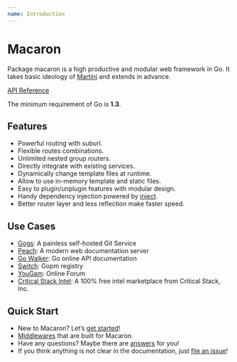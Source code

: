 ```yaml
---
name: Introduction
---
```


# Macaron

Package macaron is a high productive and modular web framework in Go. It takes basic ideology of [Martini](https://github.com/go-martini/martini) and extends in advance.

[API Reference](https://gowalker.org/gopkg.in/macaron.v1)

The minimum requirement of Go is **1.3**.

## Features

- Powerful routing with suburl.
- Flexible routes combinations.
- Unlimited nested group routers.
- Directly integrate with existing services.
- Dynamically change template files at runtime.
- Allow to use in-memory template and static files.
- Easy to plugin/unplugin features with modular design.
- Handy dependency injection powered by [inject](https://github.com/codegangsta/inject).
- Better router layer and less reflection make faster speed.

## Use Cases

- [Gogs](http://gogs.io): A painless self-hosted Git Service
- [Peach](http://peachdocs.org): A modern web documentation server
- [Go Walker](https://gowalker.org): Go online API documentation
- [Switch](http://gopm.io): Gopm registry
- [YouGam](http://yougam.com): Online Forum
- [Critical Stack Intel](https://intel.criticalstack.com/): A 100% free intel marketplace from Critical Stack, Inc.

## Quick Start

- New to Macaron? Let’s [get started](/docs/intro/getting_started)!
- [Middlewares](/docs/middlewares) that are built for Macaron.
- Have any questions? Maybe there are [answers](/docs/faqs) for you!
- If you think anything is not clear in the documentation, just [file an issue](https://github.com/go-macaron/docs/issues)!
